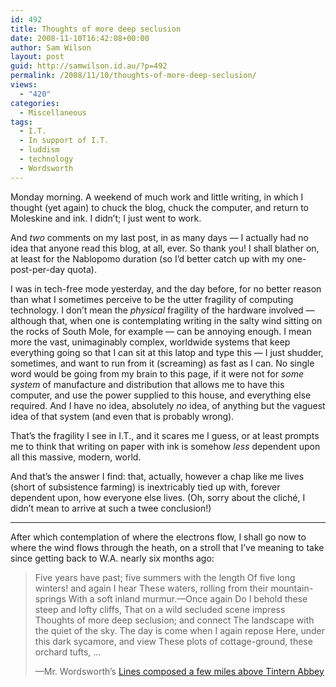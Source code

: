```yaml
---
id: 492
title: Thoughts of more deep seclusion
date: 2008-11-10T16:42:08+00:00
author: Sam Wilson
layout: post
guid: http://samwilson.id.au/?p=492
permalink: /2008/11/10/thoughts-of-more-deep-seclusion/
views:
  - "420"
categories:
  - Miscellaneous
tags:
  - I.T.
  - In support of I.T.
  - luddism
  - technology
  - Wordsworth
---
```

Monday morning. A weekend of much work and little writing, in which I thought (yet again) to chuck the blog, chuck the computer, and return to Moleskine and ink. I didn’t; I just went to work.

And _two_ comments on my last post, in as many days — I actually had no idea that anyone read this blog, at all, ever. So thank you! I shall blather on, at least for the Nablopomo duration (so I’d better catch up with my one-post-per-day quota).

I was in tech-free mode yesterday, and the day before, for no better reason than what I sometimes perceive to be the utter fragility of computing technology. I don’t mean the _physical_ fragility of the hardware involved — although that, when one is contemplating writing in the salty wind sitting on the rocks of South Mole, for example — can be annoying enough. I mean more the vast, unimaginably complex, worldwide systems that keep everything going so that I can sit at this latop and type this — I just shudder, sometimes, and want to run from it (screaming) as fast as I can. No single word would be going from my brain to this page, if it were not for _some system_ of manufacture and distribution that allows me to have this computer, and use the power supplied to this house, and everything else required. And I have no idea, absolutely _no_ idea, of anything but the vaguest idea of that system (and even that is probably wrong).

That’s the fragility I see in I.T., and it scares me I guess, or at least prompts me to think that writing on paper with ink is somehow _less_ dependent upon all this massive, modern, world.

And that’s the answer I find: that, actually, however a chap like me lives (short of subsistence farming) is inextricably tied up with, forever dependent upon, how everyone else lives. (Oh, sorry about the cliché, I didn’t mean to arrive at such a twee conclusion!)

***

After which contemplation of where the electrons flow, I shall go now to where the wind flows through the heath, on a stroll that I’ve meaning to take since getting back to W.A. nearly six months ago:

> Five years have past; five summers with the length
> Of five long winters! and again I hear
> These waters, rolling from their mountain-springs
> With a soft inland murmur.—Once again
> Do I behold these steep and lofty cliffs,
> That on a wild secluded scene impress
> Thoughts of more deep seclusion; and connect
> The landscape with the quiet of the sky.
> The day is come when I again repose
> Here, under this dark sycamore, and view
> These plots of cottage-ground, these orchard tufts,
> …
> 
> 
> —Mr. Wordsworth’s [Lines composed a few miles above Tintern Abbey](http://en.wikisource.org/wiki/Lines_composed_a_few_miles_above_Tintern_Abbey)
